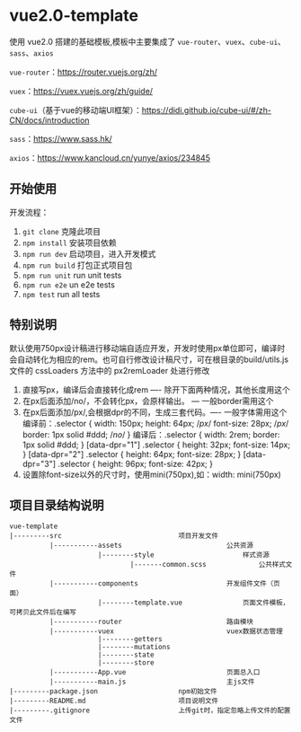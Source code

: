 # vue2.0-template

使用 vue2.0 搭建的基础模板,模板中主要集成了 `vue-router`、`vuex`、`cube-ui`、`sass`、`axios`

`vue-router`：https://router.vuejs.org/zh/

`vuex`：https://vuex.vuejs.org/zh/guide/

`cube-ui`（基于vue的移动端UI框架）：https://didi.github.io/cube-ui/#/zh-CN/docs/introduction

`sass`：https://www.sass.hk/

`axios`：https://www.kancloud.cn/yunye/axios/234845


## 开始使用

开发流程：
1. `git clone` 克隆此项目
2. `npm install` 安装项目依赖
3. `npm run dev` 启动项目，进入开发模式
4. `npm run build` 打包正式项目包
5. `npm run unit` run unit tests
6. `npm run e2e` un e2e tests
7. `npm test` run all tests

## 特别说明

默认使用750px设计稿进行移动端自适应开发，开发时使用px单位即可，编译时会自动转化为相应的rem。也可自行修改设计稿尺寸，可在根目录的build/utils.js 文件的 cssLoaders 方法中的 px2remLoader 处进行修改
1. 直接写px，编译后会直接转化成rem —- 除开下面两种情况，其他长度用这个
2. 在px后面添加/no/，不会转化px，会原样输出。 — 一般border需用这个
3. 在px后面添加/px/,会根据dpr的不同，生成三套代码。—- 一般字体需用这个
  编译前：.selector {
        width: 150px;
        height: 64px; /*px*/
        font-size: 28px; /*px*/
        border: 1px solid #ddd; /*no*/
        }
  编译后：.selector {
        width: 2rem;
        border: 1px solid #ddd;
        }
        [data-dpr="1"] .selector {
        height: 32px;
        font-size: 14px;
        }
        [data-dpr="2"] .selector {
        height: 64px;
        font-size: 28px;
        }
        [data-dpr="3"] .selector {
        height: 96px;
        font-size: 42px;
        }
4. 设置除font-size以外的尺寸时，使用mini(750px),如：width: mini(750px)
  

## 项目目录结构说明
``````
vue-template
|---------src                             项目开发文件
          |-----------assets                          公共资源
                      |--------style                      样式资源
                              |-------common.scss             公共样式文件
          |-----------components                      开发组件文件（页面）
                      |--------template.vue               页面文件模板，可拷贝此文件后在编写
          |-----------router                          路由模块
          |-----------vuex                            vuex数据状态管理
                      |--------getters
                      |--------mutations
                      |--------state
                      |--------store
          |-----------App.vue                         页面总入口
          |-----------main.js                         主js文件
|---------package.json                    npm初始文件
|---------README.md                       项目说明文件
|---------.gitignore                      上传git时，指定忽略上传文件的配置文件
``````

